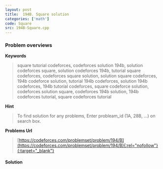 ```yaml
---
layout: post
title:  194B. Square solution
categories: ['math']
code: Square
src: 194B-Square.cpp
---
```

### **Problem overviews**

**Keywords**
> square tutorial codeforces, codeforces solution 194b, solution codeforces square, solution codeforces 194b, tutorial square codeforces, codeforces square solution, solution square codeforces, 194b codeforce solution, tutorial 194b codeforces, solution 194b codeforces, 194b tutorial codeforces, square codeforce solution, codeforces solution square, codeforces 194b solution, 194b codeforces tutorial, square codeforces tutorial

**Hint**
> To find solution for any problems, Enter probleam_id (1A, 28B, ...) on search box. 

**Problems Url**
> [https://codeforces.com/problemset/problem/194/B](https://codeforces.com/problemset/problem/194/B){:rel="nofollow"}{:target="_blank"}

#### **Solution**



